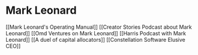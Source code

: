 # Mark Leonard

[[Mark Leonard's Operating Manual]]
[[Creator Stories Podcast about Mark Leonard]]
[[Omd Ventures on Mark Leonard]]
[[Harris Podcast with Mark Leonard]]
[[A duel of capital allocators]]
[[Constellation Software Elusive CEO]]